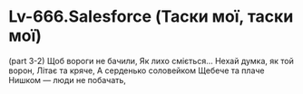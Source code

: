 # Lv-666.Salesforce (Таски мої, таски мої)

(part 3-2)
Щоб вороги не бачили,
Як лихо сміється...
Нехай думка, як той ворон,
Літає та кряче,
А серденько соловейком
Щебече та плаче
Нишком — люди не побачать,

